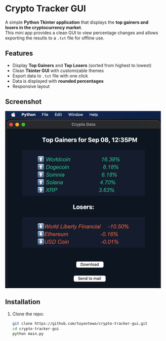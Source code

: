 # Crypto Tracker GUI

A simple **Python Tkinter application** that displays the **top gainers and losers in the cryptocurrency market**.  
This mini app provides a clean GUI to view percentage changes and allows exporting the results to a `.txt` file for offline use.  


## Features
- Display **Top Gainers** and **Top Losers** (sorted from highest to lowest)
- Clean **Tkinter GUI** with customizable themes
- Export data to `.txt` file with one click
- Data is displayed with **rounded percentages**
- Responsive layout


## Screenshot
![App screenshot](https://github.com/Toyontewo/crypto-tracker-gui/blob/main/cp_img.png)


## Installation
1. Clone the repo:
   ```bash
   git clone https://github.com/toyontewo/crypto-tracker-gui.git
   cd crypto-tracker-gui
   python main.py


